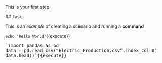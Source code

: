 This is your first step.

## Task

This is an _example_ of creating a scenario and running a **command**

`echo 'Hello World'`{{execute}}

<pre class="file" data-filename="app.py" data-target="replace">
`import pandas as pd
data = pd.read_csv(“Electric_Production.csv”,index_col=0)
data.head()`{{execute}}
</pre>
